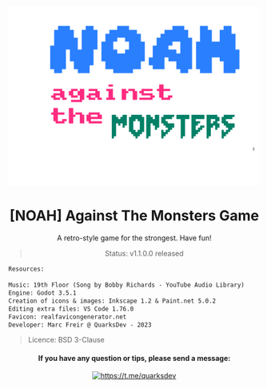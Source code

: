 <div align="center"><img src="./img/noahLogo_cc.svg" alt="Agains The Monsters logo" />

# [NOAH] Against The Monsters Game

A retro-style game for the strongest. Have fun!

> Status: v1.1.0.0 released


</div>

```
Resources:

Music: 19th Floor (Song by Bobby Richards - YouTube Audio Library)
Engine: Godot 3.5.1
Creation of icons & images: Inkscape 1.2 & Paint.net 5.0.2
Editing extra files: VS Code 1.76.0
Favicon: realfavicongenerator.net
Developer: Marc Freir @ QuarksDev - 2023
```
> Licence: BSD 3-Clause

<div align="center">

#### If you have any question or tips, please send a message:

<!--Telegram-->
<a href="https://t.me/quarksdev"><img src="https://img.shields.io/badge/-Marc@Quarks%20Dev-6200e1?style=flat-square&logo=Telegram&logoColor=white&link=https://t.me/quarksdev" alt="https://t.me/quarksdev" /></a>
</div>